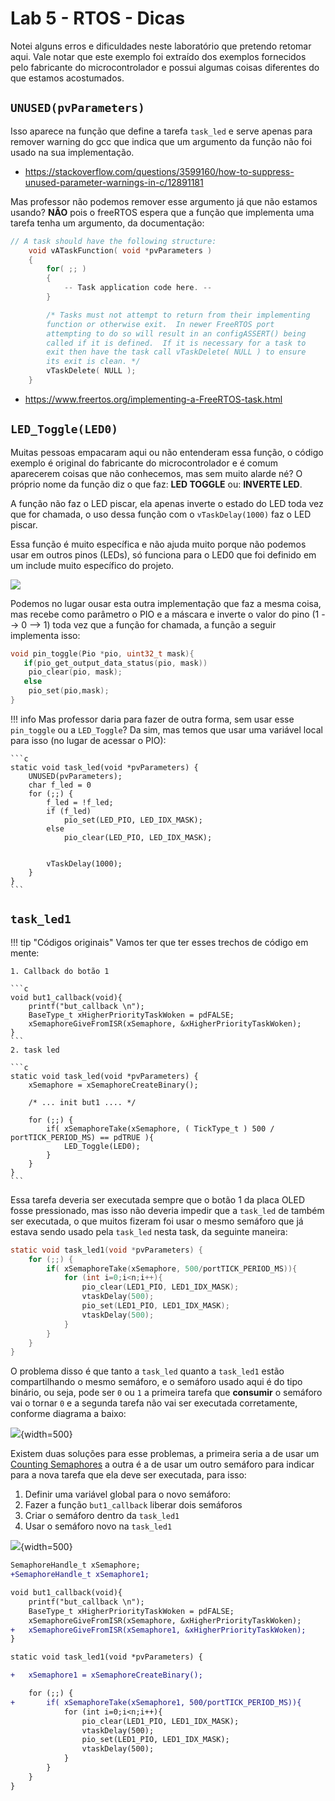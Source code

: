 # Lab 5 - RTOS - Dicas

Notei alguns erros e dificuldades neste laboratório que
pretendo retomar aqui. Vale notar que este exemplo foi extraído dos exemplos fornecidos pelo fabricante do microcontrolador e possui algumas coisas diferentes do que estamos acostumados.

## `UNUSED(pvParameters)`

Isso aparece na função que define a tarefa `task_led` e
serve apenas para remover warning do gcc que indica que um argumento da função não foi usado na sua implementação.

- https://stackoverflow.com/questions/3599160/how-to-suppress-unused-parameter-warnings-in-c/12891181

Mas professor não podemos remover esse argumento já que não estamos usando? **NÃO** pois o freeRTOS espera que a função que implementa uma tarefa tenha um argumento, da documentação:


```c
// A task should have the following structure:
    void vATaskFunction( void *pvParameters )
    {
        for( ;; )
        {
            -- Task application code here. --
        }

        /* Tasks must not attempt to return from their implementing
        function or otherwise exit.  In newer FreeRTOS port
        attempting to do so will result in an configASSERT() being
        called if it is defined.  If it is necessary for a task to
        exit then have the task call vTaskDelete( NULL ) to ensure
        its exit is clean. */
        vTaskDelete( NULL );
    }
```

- https://www.freertos.org/implementing-a-FreeRTOS-task.html 

## `LED_Toggle(LED0)`

Muitas pessoas empacaram aqui ou não entenderam
essa função, o código exemplo é original do fabricante
do microcontrolador e é comum aparecerem coisas que 
não conhecemos, mas sem muito alarde né? O próprio 
nome da função diz o que faz: **LED TOGGLE** ou: 
**INVERTE LED**.

A função não faz o LED piscar, ela apenas inverte o 
estado do LED toda vez que for chamada, o uso dessa
função com o `vTaskDelay(1000)` faz o LED piscar.

Essa função é muito específica e não ajuda muito porque não podemos usar em outros pinos (LEDs), só funciona para o LED0 que foi definido em um include muito específico do projeto. 

![](imgs/RTOS/led-toggle-LED0.png)

Podemos no lugar ousar esta outra implementação que faz a mesma coisa, mas recebe como parâmetro o PIO e a máscara e inverte o valor do pino (1 --> 0 --> 1) toda vez que a função for chamada, a função a seguir implementa isso:

```c
void pin_toggle(Pio *pio, uint32_t mask){
   if(pio_get_output_data_status(pio, mask))
    pio_clear(pio, mask);
   else
    pio_set(pio,mask);
}
```

!!! info
    Mas professor daria para fazer de outra forma, sem usar esse `pin_toggle` ou a `LED_Toggle`? Da sim, mas temos que usar uma variável local para isso (no lugar de acessar o PIO):
    
    ```c
    static void task_led(void *pvParameters) {
        UNUSED(pvParameters);
        char f_led = 0
        for (;;) {
            f_led = !f_led;
            if (f_led)
                pio_set(LED_PIO, LED_IDX_MASK);
            else
                pio_clear(LED_PIO, LED_IDX_MASK);
            
            
            vTaskDelay(1000);
        }
    }
    ```

## `task_led1`

!!! tip "Códigos originais"
    Vamos ter que ter esses trechos de código em mente:
    
    1. Callback do botão 1
    
    ```c
    void but1_callback(void){
        printf("but_callback \n");
        BaseType_t xHigherPriorityTaskWoken = pdFALSE;
        xSemaphoreGiveFromISR(xSemaphore, &xHigherPriorityTaskWoken);
    }
    ```
    2. task led
    
    ```c
    static void task_led(void *pvParameters) {
        xSemaphore = xSemaphoreCreateBinary();
        
        /* ... init but1 .... */
        
        for (;;) {
            if( xSemaphoreTake(xSemaphore, ( TickType_t ) 500 / portTICK_PERIOD_MS) == pdTRUE ){
                LED_Toggle(LED0);
            }
        }
    }
    ```
Essa tarefa deveria ser executada sempre que o botão 1 da placa OLED fosse pressionado, mas isso não deveria impedir que a `task_led` de também ser executada, o que muitos fizeram foi usar o mesmo semáforo que já estava sendo usado pela `task_led` nesta task, da seguinte maneira:

```c
static void task_led1(void *pvParameters) {
    for (;;) {
        if( xSemaphoreTake(xSemaphore, 500/portTICK_PERIOD_MS)){
            for (int i=0;i<n;i++){
                pio_clear(LED1_PIO, LED1_IDX_MASK);
                vtaskDelay(500);
                pio_set(LED1_PIO, LED1_IDX_MASK);
                vtaskDelay(500);
            }
        }
    }
}
```

O problema disso é que tanto a `task_led` quanto a `task_led1` estão compartilhando o mesmo semáforo, e o semáforo usado aqui é do tipo binário, ou seja, pode ser `0` ou `1` a primeira tarefa que **consumir** o semáforo vai o tornar `0` e a segunda tarefa não vai ser executada corretamente, conforme diagrama a baixo:

![](imgs/RTOS/task-led1.png){width=500}

Existem duas soluções para esse problemas, a primeira seria a de usar um [Counting Semaphores](https://www.freertos.org/Real-time-embedded-RTOS-Counting-Semaphores.html) a outra é a de usar um outro semáforo para indicar para a nova tarefa que ela deve ser executada, para isso:

1. Definir uma variável global para o novo semáforo:
1. Fazer a função `but1_callback` liberar dois semáforos
1. Criar o semáforo dentro da `task_led1`
1. Usar o semáforo novo na `task_led1`

![](imgs/RTOS/task-led1.png){width=500}

```diff
SemaphoreHandle_t xSemaphore;
+SemaphoreHandle_t xSemaphore1;

void but1_callback(void){
    printf("but_callback \n");
    BaseType_t xHigherPriorityTaskWoken = pdFALSE;
    xSemaphoreGiveFromISR(xSemaphore, &xHigherPriorityTaskWoken);
+   xSemaphoreGiveFromISR(xSemaphore1, &xHigherPriorityTaskWoken);
}

static void task_led1(void *pvParameters) {

+   xSemaphore1 = xSemaphoreCreateBinary();

    for (;;) {
+       if( xSemaphoreTake(xSemaphore1, 500/portTICK_PERIOD_MS)){
            for (int i=0;i<n;i++){
                pio_clear(LED1_PIO, LED1_IDX_MASK);
                vtaskDelay(500);
                pio_set(LED1_PIO, LED1_IDX_MASK);
                vtaskDelay(500);
            }
        }
    }
}
```
